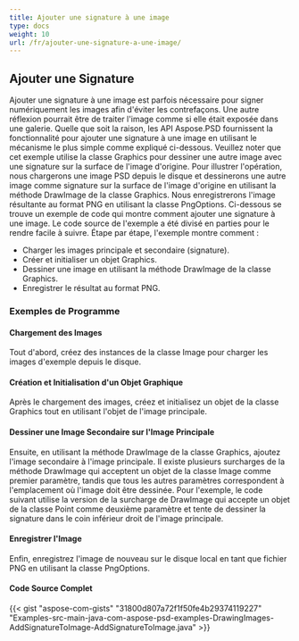 ```yaml
---
title: Ajouter une signature à une image
type: docs
weight: 10
url: /fr/ajouter-une-signature-a-une-image/
---
```


## **Ajouter une Signature**

Ajouter une signature à une image est parfois nécessaire pour signer numériquement les images afin d'éviter les contrefaçons. Une autre réflexion pourrait être de traiter l'image comme si elle était exposée dans une galerie. Quelle que soit la raison, les API Aspose.PSD fournissent la fonctionnalité pour ajouter une signature à une image en utilisant le mécanisme le plus simple comme expliqué ci-dessous. Veuillez noter que cet exemple utilise la classe Graphics pour dessiner une autre image avec une signature sur la surface de l'image d'origine. Pour illustrer l'opération, nous chargerons une image PSD depuis le disque et dessinerons une autre image comme signature sur la surface de l'image d'origine en utilisant la méthode DrawImage de la classe Graphics. Nous enregistrerons l'image résultante au format PNG en utilisant la classe PngOptions. Ci-dessous se trouve un exemple de code qui montre comment ajouter une signature à une image. Le code source de l'exemple a été divisé en parties pour le rendre facile à suivre. Étape par étape, l'exemple montre comment :

- Charger les images principale et secondaire (signature).
- Créer et initialiser un objet Graphics.
- Dessiner une image en utilisant la méthode DrawImage de la classe Graphics.
- Enregistrer le résultat au format PNG.
### **Exemples de Programme**
#### **Chargement des Images**
Tout d'abord, créez des instances de la classe Image pour charger les images d'exemple depuis le disque.
#### **Création et Initialisation d'un Objet Graphique**
Après le chargement des images, créez et initialisez un objet de la classe Graphics tout en utilisant l'objet de l'image principale.
#### **Dessiner une Image Secondaire sur l'Image Principale**
Ensuite, en utilisant la méthode DrawImage de la classe Graphics, ajoutez l'image secondaire à l'image principale. Il existe plusieurs surcharges de la méthode DrawImage qui acceptent un objet de la classe Image comme premier paramètre, tandis que tous les autres paramètres correspondent à l'emplacement où l'image doit être dessinée. Pour l'exemple, le code suivant utilise la version de la surcharge de DrawImage qui accepte un objet de la classe Point comme deuxième paramètre et tente de dessiner la signature dans le coin inférieur droit de l'image principale.
#### **Enregistrer l'Image**
Enfin, enregistrez l'image de nouveau sur le disque local en tant que fichier PNG en utilisant la classe PngOptions.
#### **Code Source Complet**
{{< gist "aspose-com-gists" "31800d807a72f1f50fe4b29374119227" "Examples-src-main-java-com-aspose-psd-examples-DrawingImages-AddSignatureToImage-AddSignatureToImage.java" >}}
